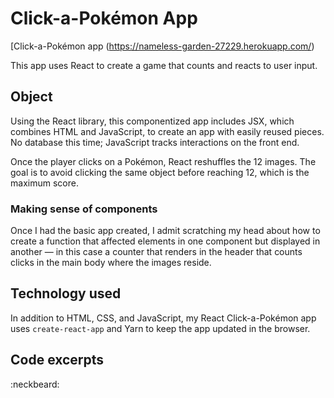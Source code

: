 # Click-a-Pokémon App
[Click-a-Pokémon app (https://nameless-garden-27229.herokuapp.com/)

This app uses React to create a game that counts and reacts to user input.

## Object

Using the React library, this componentized app includes JSX, which combines HTML and JavaScript, to create an app with easily reused pieces. No database this time; JavaScript tracks interactions on the front end. 

Once the player clicks on a Pokémon, React reshuffles the 12 images. The goal is to avoid  clicking the same object before reaching 12, which is the maximum score. 

### Making sense of components

Once I had the basic app created, I admit scratching my head about how to create a function that affected elements in one component but displayed in another &mdash; in this case a counter that renders in the header that counts clicks in the main body where the images reside. 

## Technology used

In addition to HTML, CSS, and JavaScript, my React Click-a-Pokémon app uses ```create-react-app``` and Yarn to keep the app updated in the browser. 

## Code excerpts


:neckbeard:
